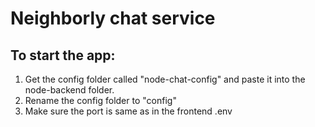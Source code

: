 # Neighborly chat service

## To start the app:
1. Get the config folder called "node-chat-config" and paste it into the node-backend folder.
2. Rename the config folder to "config"
3. Make sure the port is same as in the frontend .env
